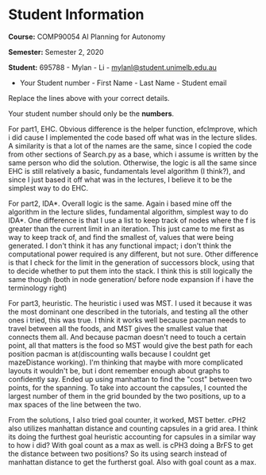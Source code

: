 # Student Information

**Course:** COMP90054 AI Planning for Autonomy

**Semester:** Semester 2, 2020

**Student:** 695788 - Mylan - Li - mylanl@student.unimelb.edu.au

* Your Student number - First Name - Last Name - Student email

Replace the lines above with your correct details.

Your student number should only be the **numbers**.


For part1, EHC.
Obvious difference is the helper function, efcImprove, which i did cause I implemented the code based off what was in the lecture slides.
A similarity is that a lot of the names are the same, since I copied the code from other sections of Search.py as a base, which i assume is written by the same person who did the solution.
Otherwise, the logic is all the same since EHC is still relatively a basic, fundamentals level algorithm (I think?), and since I just based it off what was in the lectures, I believe it to be the simplest way to do EHC.

For part2, IDA*.
Overall logic is the same. Again i based mine off the algorithm in the lecture slides, fundamental algorithm, simplest way to do IDA*.
One difference is that I use a list to keep track of nodes where the f is greater than the current limit in an iteration. This just came to me first as way to keep track of, and find the smallest of, values that were being generated. I don't think it has any functional impact; i don't think the computational power required is any different, but not sure.
Other difference is that I check for the limit in the generation of successors block, using that to decide whether to put them into the stack. I think this is still logically the same though (both in node generation/ before node expansion if i have the terminology right)

For part3, heuristic.
The heuristic i used was MST. I used it because it was the most dominant one described in the tutorials, and testing all the other ones i tried, this was true.
I think it works well because pacman needs to travel between all the foods, and MST gives the smallest value that connects them all. And because pacman doesn't need to touch a certain point, all that matters is the food so MST would give the best path for each position pacman is at(discounting walls because I couldnt get mazeDistance working). I'm  thinking that maybe with more complicated layouts it wouldn't be, but i dont remember enough about graphs to confidently say.
Ended up using manhattan to find the "cost" between two points, for the spanning. To take into account the capsules, I counted the largest number of them in the grid bounded by the two positions, up to a max spaces of the line between the two.

From the solutions, I also tried goal counter, it worked, MST better.
cPH2 also utilizes manhattan distance and counting capsules in a grid area. I think its doing the furthest goal heuristic accounting for capsules in a similar way to how i did? With goal count as a max as well.
is cPH3 doing a BrFS to get the distance between two positions? So its using search instead of manhattan distance to get the furtherst goal. Also with goal count as a max.
